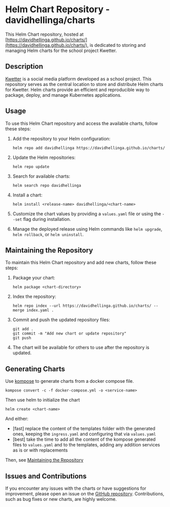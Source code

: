 # Helm Chart Repository - davidhellinga/charts

This Helm Chart repository, hosted
at [https://davidhellinga.github.io/charts/](https://davidhellinga.github.io/charts/), is dedicated to storing and
managing Helm charts for the school project Kwetter.

## Description

[Kwetter](https://dev.azure.com/OIBSS-F/Kwetter/) is a social media platform developed as a school project. This
repository serves as the central location to store and distribute Helm charts for Kwetter. Helm charts provide an
efficient and reproducible way to package, deploy, and manage Kubernetes applications.

## Usage

To use this Helm Chart repository and access the available charts, follow these steps:

1. Add the repository to your Helm configuration:

   ```shell
   helm repo add davidhellinga https://davidhellinga.github.io/charts/
   ```

2. Update the Helm repositories:

   ```shell
   helm repo update
   ```

3. Search for available charts:

   ```shell
   helm search repo davidhellinga
   ```

4. Install a chart:

   ```shell
   helm install <release-name> davidhellinga/<chart-name>
   ```

5. Customize the chart values by providing a `values.yaml` file or using the `--set` flag during installation.

6. Manage the deployed release using Helm commands like `helm upgrade`, `helm rollback`, or `helm uninstall`.

## Maintaining the Repository

To maintain this Helm Chart repository and add new charts, follow these steps:

1. Package your chart:

   ```shell
   helm package <chart-directory>
   ```

2. Index the repository:

   ```shell
   helm repo index --url https://davidhellinga.github.io/charts/ --merge index.yaml .
   ```

3. Commit and push the updated repository files:

   ```shell
   git add .
   git commit -m "Add new chart or update repository"
   git push
   ```

4. The chart will be available for others to use after the repository is updated.

## Generating Charts

Use [kompose](https://kompose.io/) to generate charts from a docker compose file.

```shell
kompose convert -c -f docker-compose.yml -o <service-name>
```

Then use helm to initialize the chart

```shell
helm create <chart-name>
```

And either:
- [fast] replace the content of the templates folder with the generated ones, keeping the `ingress.yaml` and configuring that via `values.yaml`
- [best] take the time to add all the content of the kompose generated files to `values.yaml` and to the templates, adding any addition services as is or with replacements

Then, see [Maintaining the Repository](#maintaining-the-repository)

## Issues and Contributions

If you encounter any issues with the charts or have suggestions for improvement, please open an issue on
the [GitHub repository](https://github.com/davidhellinga/charts). Contributions, such as bug fixes or new charts, are
highly welcome.
